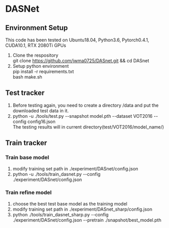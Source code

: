 # DASNet

## Environment Setup
This code has been tested on Ubuntu18.04, Python3.6, Pytorch0.4.1, CUDA10.1, RTX 2080Ti GPUs
1. Clone the respository  
  git clone https://github.com/jwma0725/DASnet.git && cd DASnet
2. Setup python environment  
  pip install -r requirements.txt  
  bash make.sh  

## Test tracker
1. Before testing again, you need to create a directory /data and put the downloaded test data in it.  
2. python -u ./tools/test.py --snapshot model.pth --dataset VOT2016 --config config16.json  
The testing results will in current directory(test/VOT2016/model_name/)

## Train tracker
### Train base model
1. modify training set path in ./experiment/DASnet/config.json
2. python -u ./tools/train_dasnet.py --config ./experiment/DASnet/config.json  

### Train refine model
1. choose the best test base model as the training model
2. modify training set path in ./experiment/DASnet_sharp/config.json
3. python ./tools/train_dasnet_sharp.py --config ./experiment/DASnet/config.json --pretrain ./snapshot/best_model.pth
